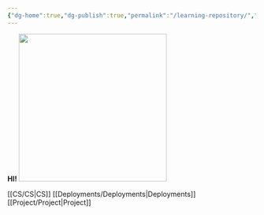 ```yaml
---
{"dg-home":true,"dg-publish":true,"permalink":"/learning-repository/","tags":["gardenEntry"],"dgPassFrontmatter":true,"noteIcon":"","created":"2024-10-15T01:20:33.071+09:00","updated":"2024-11-05T04:04:23.370+09:00"}
---
```



**HI!** 
<img src="/img/user/images/%E2%80%98IMG_9346%E2%80%99%EC%9D%98%20%EB%B0%B0%EA%B2%BD%EC%9D%B4%20%EC%A0%9C%EA%B1%B0%EB%90%A8%202.png" width="300px">

[[CS/CS\|CS]]
[[Deployments/Deployments\|Deployments]]
[[Project/Project\|Project]]




